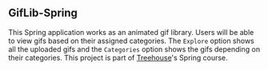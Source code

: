 ## GifLib-Spring

This Spring application works as an animated gif library. Users will be able to view gifs based on their assigned categories. The `Explore` option shows all the uploaded gifs and the `Categories` option shows the gifs depending on their categories. This project is part of [Treehouse](https://teamtreehouse.com)'s Spring course. 
